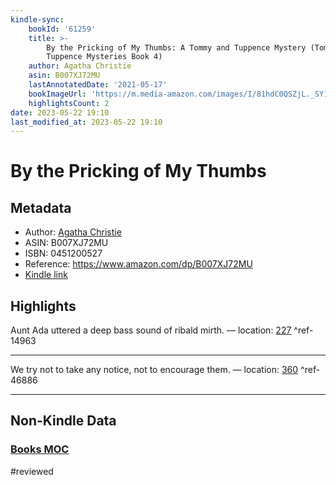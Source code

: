 ```yaml
---
kindle-sync:
    bookId: '61259'
    title: >-
        By the Pricking of My Thumbs: A Tommy and Tuppence Mystery (Tommy and
        Tuppence Mysteries Book 4)
    author: Agatha Christie
    asin: B007XJ72MU
    lastAnnotatedDate: '2021-05-17'
    bookImageUrl: 'https://m.media-amazon.com/images/I/81hdC0QSZjL._SY160.jpg'
    highlightsCount: 2
date: 2023-05-22 19:10
last_modified_at: 2023-05-22 19:10
---
```


# By the Pricking of My Thumbs

## Metadata

-   Author: [Agatha Christie](https://www.amazon.comundefined)
-   ASIN: B007XJ72MU
-   ISBN: 0451200527
-   Reference: https://www.amazon.com/dp/B007XJ72MU
-   [Kindle link](kindle://book?action=open&asin=B007XJ72MU)

## Highlights

Aunt Ada uttered a deep bass sound of ribald mirth. — location: [227](kindle://book?action=open&asin=B007XJ72MU&location=227) ^ref-14963

---

We try not to take any notice, not to encourage them. — location: [360](kindle://book?action=open&asin=B007XJ72MU&location=360) ^ref-46886

---

## Non-Kindle Data

### [Books MOC](Books%20MOC.md)
#reviewed